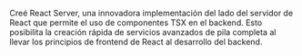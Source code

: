 Creé React Server, una innovadora implementación del lado del servidor de React que permite el uso de componentes TSX en el backend. Esto posibilita la creación rápida de servicios avanzados de pila completa al llevar los principios de frontend de React al desarrollo del backend.

